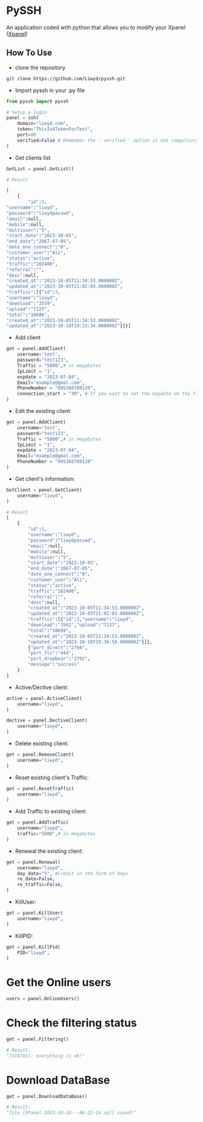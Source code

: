 # PySSH 
An application coded with python that allows you to modify your Xpanel ([Xpanel](https://github.com/xpanel-cp/XPanel-SSH-User-Management))

## How To Use
- clone the repository
``` bash
git clone https://github.com/Liwyd/pyssh.git
```
- Import pyssh in your .py file
```python
from pyssh import pyssh

# Setup a login
panel = ssh(
    domain="liwyd.com",
    token="ThisIsATokenForTest",
    port=80
    verified=False # Remember the ' verified ' option is not compulsory !
)
```


- Get clients list
```python
GetList = panel.GetList()

# Result

[
    {
        "id":3,
"username":"liwyd",
"password":"liwydpasswd",
"email":null,
"mobile":null,
"multiuser":"5",
"start_date":"2023-10-05",
"end_date":"2067-07-05",
"date_one_connect":"0",
"customer_user":"Ali",
"status":"active",
"traffic":"102400",
"referral":"",
"desc":null,
"created_at":"2023-10-05T11:34:53.000000Z",
"updated_at":"2023-10-05T21:02:03.000000Z",
"traffics":[{"id":3,
"username":"liwyd",
"download":"3559",
"upload":"7127",
"total":"10686",
"created_at":"2023-10-05T11:34:53.000000Z",
"updated_at":"2023-10-10T19:23:34.000000Z"}]}]
```

- Add client
```python
get = panel.AddClient(
    username='test',
    password="test123",
    Traffic = "5000",# in megabytes
    IpLimit = "1",
    expdate = "2023-07-04",
    Email="example@gmal.com",
    PhoneNumber = "095368709120",
    connection_start = "30", # If you want to set the expdate on the first connection, enter the number of validity days
)
```

- Edit the existing client
```python
get = panel.AddClient(
    username='test',
    password="test123",
    Traffic = "5000",# in megabytes
    IpLimit = "1",
    expdate = "2023-07-04",
    Email="example@gmal.com",
    PhoneNumber = "095368709120"
)
```

- Get client's information:
```python
GetClient = panel.GetClient(
    username="liwyd",
)

# Result
[
    {
        "id":3,
        "username":"liwyd",
        "password":"liwydpasswd",
        "email":null,
        "mobile":null,
        "multiuser":"5",
        "start_date":"2023-10-05",
        "end_date":"2067-07-05",
        "date_one_connect":"0",
        "customer_user":"Ali",
        "status":"active",
        "traffic":"102400",
        "referral":"",
        "desc":null,
        "created_at":"2023-10-05T11:34:53.000000Z",
        "updated_at":"2023-10-05T21:02:03.000000Z",
        "traffics":[{"id":3,"username":"liwyd",
        "download":"3562","upload":"7137",
        "total":"10699",
        "created_at":"2023-10-05T11:34:53.000000Z",
        "updated_at":"2023-10-10T19:36:50.000000Z"}]},
        {"port_direct":"2794",
        "port_tls":"444",
        "port_dropbear":"2792",
        "message":"success"
    }
]

```

- Active/Dective client:
```python
active = panel.ActiveClient(
    username="liwyd",
)

dective = panel.DectiveClient(
    username="liwyd",
)
```

- Delete existing client:
```python
get = panel.RemoveClient(
    username="liwyd",
)
```

- Reset existing client's Traffic:
```python
get = panel.ResetTraffic(
    username="liwyd",
)
```

- Add Traffic to existing client:
```python
get = panel.AddTraffic(
    username="liwyd",
    traffic="5000",# in megabytes
)
```
- Renewal the existing client:
```python
get = panel.Renewal(
    username="liwyd",
    day_date="5", #Credit in the form of days.
    re_date=False,
    re_traffic=False,
)
```
- KillUser:
```python
get = panel.KillUser(
    username="liwyd",
)
```
- KillPID:
```python
get = panel.KillPid(
    PID="liwyd",
)
```

# Get the Online users

```python
users = panel.OnlineUsers()
```
# Check the filtering status
```python
get = panel.Filtering()

# Result:
"[STATUS]: everything is ok!"
```
# Download DataBase
```python
get = panel.DownloadDataBase()

# Result:
"file [XPanel-2023-10-10---06-22-14.sql] saved!"
```
